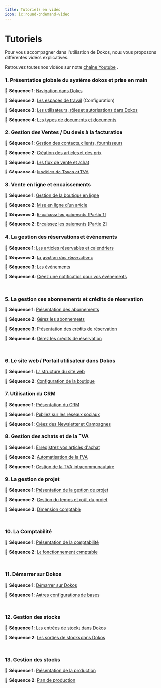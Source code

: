```yaml
---
title: Tutoriels en vidéo
icon: ic:round-ondemand-video
---
```


# Tutoriels

Pour vous accompagner dans l'utilisation de Dokos, nous vous proposons différentes vidéos explicatives. 

Retrouvez toutes nos vidéos sur notre  <a href="https://www.youtube.com/channel/UC2f3m8QANAVfKi2Pzw2fBlw
" target="_blank">chaîne Youtube</a> .

### 1. Présentation globale du système dokos et prise en main

:movie_camera: **Séquence 1**: <a href="https://www.youtube.com/watch?v=UaP3I7d7I9g&list=PLy7MEftWBZm1XCc0OPSAa7U4mAV6G-RVl&index=1
" target="_blank">Navigation dans Dokos</a>

:movie_camera: **Séquence 2**: <a href="https://www.youtube.com/watch?v=akJU0NpAwqE&list=PLy7MEftWBZm1XCc0OPSAa7U4mAV6G-RVl&index=2
" target="_blank">Les espaces de travail</a>  (Configuration)

:movie_camera: **Séquence 3**: <a href="https://www.youtube.com/watch?v=umxDQV17vW4&list=PLy7MEftWBZm1XCc0OPSAa7U4mAV6G-RVl&index=3
" target="_blank">Les utilisateurs, rôles et autorisations dans Dokos</a>

:movie_camera: **Séquence 4**: <a href="https://www.youtube.com/watch?v=Ih-nnYoyXOk&list=PLy7MEftWBZm1XCc0OPSAa7U4mAV6G-RVl&index=4
" target="_blank">Les types de documents et documents</a>
<br>

### 2. Gestion des Ventes / Du devis à la facturation

:movie_camera: **Séquence 1**: <a href="https://www.youtube.com/watch?v=t61pcz9MvVo&list=PLy7MEftWBZm1rUb0WfbM3Y_LKsfU4-R-c&index=1
" target="_blank">Gestion des contacts, clients, fournisseurs</a>

:movie_camera: **Séquence 2**: <a href="https://www.youtube.com/watch?v=kGrQPa6gXN8&list=PLy7MEftWBZm1rUb0WfbM3Y_LKsfU4-R-c&index=2
" target="_blank">Création des articles et des prix</a>

:movie_camera: **Séquence 3**: <a href="https://www.youtube.com/watch?v=Hi9pKGpQ6pI&list=PLy7MEftWBZm1rUb0WfbM3Y_LKsfU4-R-c&index=3
" target="_blank">Les flux de vente et achat</a>

:movie_camera: **Séquence 4**: <a href="https://www.youtube.com/watch?v=XKM-xUMD1KM&list=PLy7MEftWBZm1rUb0WfbM3Y_LKsfU4-R-c&index=4
" target="_blank">Modèles de Taxes et TVA</a>
<br>

### 3. Vente en ligne et encaissements

:movie_camera: **Séquence 1**: <a href="https://www.youtube.com/watch?v=TPbNswrFiPo&list=PLy7MEftWBZm0ZeCYRKc9YnIxztZVidKWI&index=1
" target="_blank">Gestion de la boutique en ligne</a>

:movie_camera: **Séquence 2**: <a href="https://www.youtube.com/watch?v=54_pBTWhTQo&list=PLy7MEftWBZm0ZeCYRKc9YnIxztZVidKWI&index=2
" target="_blank">Mise en ligne d’un article</a>

:movie_camera: **Séquence 2**: <a href="https://www.youtube.com/watch?v=yWnc7xh0s6E&list=PLy7MEftWBZm0ZeCYRKc9YnIxztZVidKWI&index=3
" target="_blank">Encaissez les paiements [Partie 1]</a>

:movie_camera: **Séquence 2**: <a href="https://www.youtube.com/watch?v=x0z2nhHCEAM&list=PLy7MEftWBZm0ZeCYRKc9YnIxztZVidKWI&index=4
" target="_blank">Encaissez les paiements [Partie 2]</a>
<br>

### 4. La gestion des réservations et événements

:movie_camera: **Séquence 1**: <a href="https://www.youtube.com/watch?v=AkAaewKFzRk&list=PLy7MEftWBZm38vKpUqTLePuj7-b5UI2pR&index=1
" target="_blank">Les articles réservables et calendriers</a>

:movie_camera: **Séquence 2**: <a href="https://www.youtube.com/watch?v=LBQjltFGKu8&list=PLy7MEftWBZm38vKpUqTLePuj7-b5UI2pR&index=2
" target="_blank">La gestion des réservations</a>

:movie_camera: **Séquence 3**: <a href="https://www.youtube.com/watch?v=Lu3g_gdmahM&list=PLy7MEftWBZm38vKpUqTLePuj7-b5UI2pR&index=3
" target="_blank">Les événements</a>

:movie_camera: **Séquence 4**: <a href="https://www.youtube.com/watch?v=6Uo24FELf60&list=PLy7MEftWBZm38vKpUqTLePuj7-b5UI2pR&index=4
" target="_blank">Créez une notification pour vos événements</a>

<br>

### 5. La gestion des abonnements et crédits de réservation

:movie_camera: **Séquence 1**: <a href="https://www.youtube.com/watch?v=mFjKIV2yLtQ&list=PLy7MEftWBZm1MprqZHjl6Ky0PjVxkfVTj&index=1
" target="_blank">Présentation des abonnements</a>

:movie_camera: **Séquence 2**: <a href="https://www.youtube.com/watch?v=rvZLyABAihg&list=PLy7MEftWBZm1MprqZHjl6Ky0PjVxkfVTj&index=2
" target="_blank">Gérez les abonnements</a>

:movie_camera: **Séquence 3**: <a href="https://www.youtube.com/watch?v=Q7ir_xLqTQo&list=PLy7MEftWBZm1MprqZHjl6Ky0PjVxkfVTj&index=2
" target="_blank">Présentation des crédits de réservation</a>

:movie_camera: **Séquence 4**: <a href="https://www.youtube.com/watch?v=aYV2TWRNFzY&list=PLy7MEftWBZm1MprqZHjl6Ky0PjVxkfVTj&index=4
" target="_blank">Gérez les crédits de réservation</a>

<br>

### 6. Le site web / Portail utilisateur dans Dokos

:movie_camera: **Séquence 1**: <a href="https://www.youtube.com/watch?v=4ZxypJwtsU8&list=PLy7MEftWBZm3DkrBBKSIT5-7cYVvJ-A3o&index=1
" target="_blank">La structure du site web</a>

:movie_camera: **Séquence 2**: <a href="https://www.youtube.com/watch?v=eL_K9Urv3g0&list=PLy7MEftWBZm3DkrBBKSIT5-7cYVvJ-A3o&index=2
" target="_blank">Configuration de la boutique</a>
<br>

### 7. Utilisation du CRM

:movie_camera: **Séquence 1**: <a href="https://www.youtube.com/watch?v=7OdZ39OfwfM&list=PLy7MEftWBZm3q0FiRPXWN5IgIMvaJg2zG&index=1
" target="_blank">Présentation du CRM</a>

:movie_camera: **Séquence 1**: <a href="https://www.youtube.com/watch?v=hogyWi9YGsQ&list=PLy7MEftWBZm3q0FiRPXWN5IgIMvaJg2zG&index=2
" target="_blank">Publiez sur les réseaux sociaux</a>

:movie_camera: **Séquence 1**: <a href="https://www.youtube.com/watch?v=cxHuxwSDZp0&list=PLy7MEftWBZm3q0FiRPXWN5IgIMvaJg2zG&index=3
" target="_blank">Créez des Newsletter et Campagnes</a>
<br>

### 8. Gestion des achats et de la TVA

:movie_camera: **Séquence 1**: <a href="https://www.youtube.com/watch?v=v5RnyKg6ggM&list=PLy7MEftWBZm2qwe80e36CslH4kYCATxVc&index=1
" target="_blank">Enregistrez vos articles d'achat</a>

:movie_camera: **Séquence 2**: <a href="https://www.youtube.com/watch?v=cipKAPCtWwY&list=PLy7MEftWBZm2qwe80e36CslH4kYCATxVc&index=2
" target="_blank">Automatisation de la TVA</a>

:movie_camera: **Séquence 1**: <a href="https://www.youtube.com/watch?v=5P6vq989nBc&list=PLy7MEftWBZm2qwe80e36CslH4kYCATxVc&index=3
" target="_blank">Gestion de la TVA intracommunautaire</a>
<br>

### 9. La gestion de projet

:movie_camera: **Séquence 1**: <a href="https://www.youtube.com/watch?v=j4dZV5OSKfI&list=PLy7MEftWBZm2kPJXm7CEaxQgNnzwtVxcy&index=1
" target="_blank">Présentation de la gestion de projet</a>

:movie_camera: **Séquence 2**: <a href="https://www.youtube.com/watch?v=3LRwxD0hh4A&list=PLy7MEftWBZm2kPJXm7CEaxQgNnzwtVxcy&index=2
" target="_blank">Gestion du temps et coût du projet</a>

:movie_camera: **Séquence 3**: <a href="https://www.youtube.com/watch?v=jhhLuwWXAFI&list=PLy7MEftWBZm2kPJXm7CEaxQgNnzwtVxcy&index=3
" target="_blank">Dimension comptable</a>

<br>

### 10. La Comptabilité

:movie_camera: **Séquence 1**: <a href="https://www.youtube.com/watch?v=YAHqMosWUiU&list=PLy7MEftWBZm1BktK55wkTJJ6XYGpChORB&index=1
" target="_blank">Présentation de la comptabilité</a>

:movie_camera: **Séquence 2**: <a href="https://www.youtube.com/watch?v=fZu6L67LewY&list=PLy7MEftWBZm1BktK55wkTJJ6XYGpChORB&index=2
" target="_blank">Le fonctionnement comptable</a>

<br>


### 11. Démarrer sur Dokos

:movie_camera: **Séquence 1**: <a href="https://www.youtube.com/watch?v=3FjDAdgiJOU&list=PLy7MEftWBZm3VgU6F2TmTxf2elacNiZaJ
" target="_blank">Démarrer sur Dokos</a>

:movie_camera: **Séquence 1**: <a href="https://www.youtube.com/watch?v=9JM9Ea4T184&list=PLy7MEftWBZm3VgU6F2TmTxf2elacNiZaJ&index=2
" target="_blank">Autres configurations de bases</a>

<br>


### 12. Gestion des stocks 

:movie_camera: **Séquence 1**: <a href="https://www.youtube.com/watch?v=ZBSzfysJHJM&list=PLy7MEftWBZm3DEkIOtulrra3rOe8Z4cb-
" target="_blank">Les entrées de stocks dans Dokos</a>

:movie_camera: **Séquence 2**: <a href="https://www.youtube.com/watch?v=6Sr-PBi3W2M&list=PLy7MEftWBZm3DEkIOtulrra3rOe8Z4cb-&index=2
" target="_blank">Les sorties de stocks dans Dokos</a>

<br>


### 13. Gestion des stocks 

:movie_camera: **Séquence 1**: <a href="https://www.youtube.com/watch?v=Tp_j3uUfkMU&list=PLy7MEftWBZm2g7-fWeCdW6HRhN6CkgI1p&index=1
" target="_blank">Présentation de la production</a>

:movie_camera: **Séquence 2**: <a href="https://www.youtube.com/watch?v=KWzLYx7pS8c&list=PLy7MEftWBZm2g7-fWeCdW6HRhN6CkgI1p&index=2
" target="_blank">Plan de production</a>





